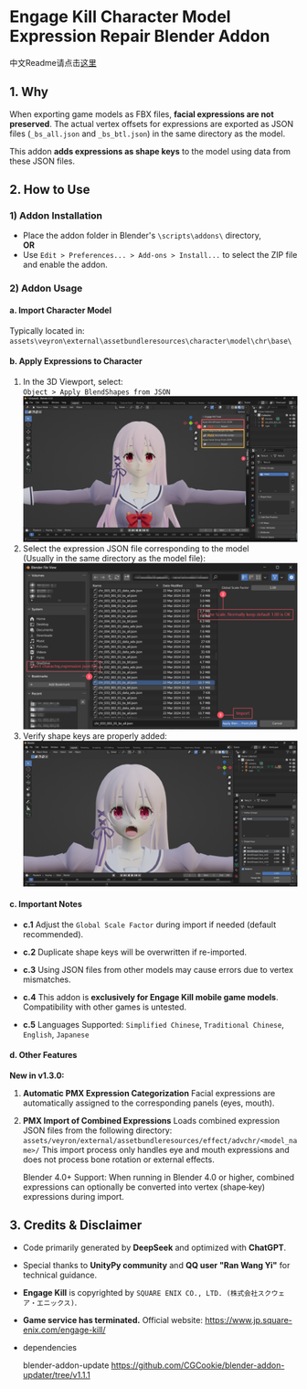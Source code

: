 # Engage Kill Character Model Expression Repair Blender Addon

中文Readme请点击[这里](README.zh-CN.md)

## 1. Why

When exporting game models as FBX files, **facial expressions are not preserved**. The actual vertex offsets for expressions are exported as JSON files (`_bs_all.json` and `_bs_btl.json`) in the same directory as the model.  

This addon **adds expressions as shape keys** to the model using data from these JSON files.

## 2. How to Use

### 1) Addon Installation
- Place the addon folder in Blender's `\scripts\addons\` directory,  
  **OR**  
- Use `Edit > Preferences... > Add-ons > Install...` to select the ZIP file and enable the addon.

### 2) Addon Usage
#### **a. Import Character Model**  
Typically located in:  
`assets\veyron\external\assetbundleresources\character\model\chr\base\`

#### **b. Apply Expressions to Character**  

1. In the 3D Viewport, select:  
   `Object > Apply BlendShapes from JSON`  
   ![](./image/Step1_en.png)
2. Select the expression JSON file corresponding to the model  
 (Usually in the same directory as the model file):  
   ![](./image/Step2_en.png)  
3. Verify shape keys are properly added:  
   ![](./image/Step3_en.png)  

#### **c. Important Notes**  
  - **c.1** Adjust the `Global Scale Factor` during import if needed (default recommended).  

  - **c.2** Duplicate shape keys will be overwritten if re-imported.  

  - **c.3** Using JSON files from other models may cause errors due to vertex mismatches.  

  - **c.4** This addon is **exclusively for Engage Kill mobile game models**. Compatibility with other games is untested.  

  - **c.5** Languages Supported: `Simplified Chinese`, `Traditional Chinese`, `English`, `Japanese`

#### **d. Other Features**  

 **New in v1.3.0:**

1. **Automatic PMX Expression Categorization**
    Facial expressions are automatically assigned to the corresponding panels (eyes, mouth).

2. **PMX Import of Combined Expressions**
    Loads combined expression JSON files from the following directory:
    `assets/veyron/external/assetbundleresources/effect/advchr/<model_name>/`
    This import process only handles eye and mouth expressions and does not process bone rotation or external effects.

   Blender 4.0+ Support: When running in Blender 4.0 or higher, combined expressions can optionally be converted into vertex (shape‑key) expressions during import.

## 3. Credits & Disclaimer
- Code primarily generated by **DeepSeek** and optimized with **ChatGPT**.  

- Special thanks to **UnityPy community** and **QQ user "Ran Wang Yi"** for technical guidance.  

- **Engage Kill** is copyrighted by `SQUARE ENIX CO., LTD. (株式会社スクウェア・エニックス)`.  

- **Game service has terminated.** Official website: https://www.jp.square-enix.com/engage-kill/

- dependencies

  blender-addon-update	https://github.com/CGCookie/blender-addon-updater/tree/v1.1.1

